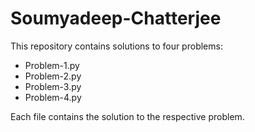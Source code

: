 # Soumyadeep-Chatterjee

This repository contains solutions to four problems:

- Problem-1.py
- Problem-2.py
- Problem-3.py
- Problem-4.py

Each file contains the solution to the respective problem.
